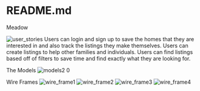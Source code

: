 # README.md
Meadow

![user_stories](https://user-images.githubusercontent.com/79170369/136986348-ceccdb65-33b6-4da5-bfc9-b58abf13ce75.png)
Users can login and sign up to save the homes that they are interested in and also track the listings they make themselves.
Users can create listings to help other families and individuals.
Users can find listings based off of filters to save time and find exactly what they are looking for.

The Models
![models2 0](https://user-images.githubusercontent.com/79170369/136986329-6b2b4d67-5b4f-4f40-b3e5-8b5f1c0ebd6e.jpg)

Wire Frames
![wire_frame1](https://user-images.githubusercontent.com/79170369/136986383-059eaa0d-7e99-47cb-80ea-4789f1ce1b5e.png)
![wire_frame2](https://user-images.githubusercontent.com/79170369/136986408-b6ef468c-67d8-480b-9e3a-a04baeb99f06.png)
![wire_frame3](https://user-images.githubusercontent.com/79170369/136986462-eccd1380-8417-4f78-859b-8895996c674d.png)
![wire_frame4](https://user-images.githubusercontent.com/79170369/136986493-92b9b66d-e30c-48a9-9ff8-db21fbe26c40.png)
